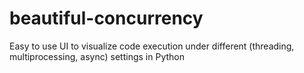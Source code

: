 # beautiful-concurrency
Easy to use UI to visualize code execution under different (threading, multiprocessing, async) settings in Python
